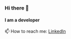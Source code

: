 ### Hi there 👋

#### I am a developer

📫 How to reach me: [LinkedIn](https://www.linkedin.com/in/jakob-j-schneider)
<!--
<p><img align="center" src="https://github-readme-stats.vercel.app/api?username=jschneids&show_icons=true&theme=tokyonight&count_private=true" alt="jschneids" /></p>
<p><img align="center" src="https://github-readme-stats.vercel.app/api/top-langs/?username=jschneids&show_icons=true&theme=tokyonight&count_private=true" alt="jschneids" /></p>


**JSchneids/JSchneids** is a ✨ _special_ ✨ repository because its `README.md` (this file) appears on your GitHub profile.

Here are some ideas to get you started:

- 🔭 I’m currently working on ...
- 🌱 I’m currently learning ...
- 👯 I’m looking to collaborate on ...
- 🤔 I’m looking for help with ...
- 💬 Ask me about ...
- 📫 How to reach me: ...
- 😄 Pronouns: ...
- ⚡ Fun fact: ...
-->
